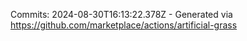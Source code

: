 Commits: 2024-08-30T16:13:22.378Z - Generated via https://github.com/marketplace/actions/artificial-grass
<br>
